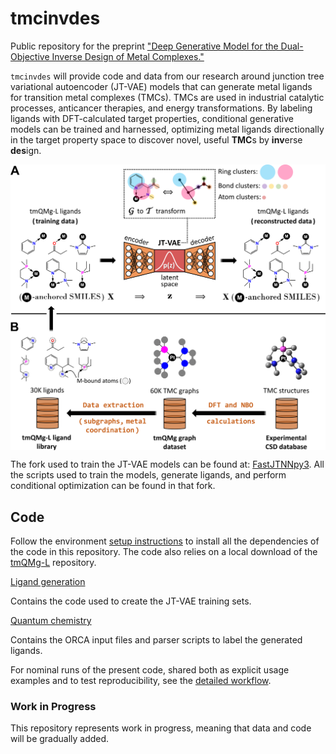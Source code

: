 # tmcinvdes

Public repository for the preprint ["Deep Generative Model for the Dual-Objective Inverse Design of Metal Complexes."](https://doi.org/10.26434/chemrxiv-2024-mzs7b)

`tmcinvdes` will provide code and data from our research around junction tree variational autoencoder (JT-VAE) models that can generate metal ligands for transition metal complexes (TMCs). TMCs are used in industrial catalytic processes, anticancer therapies, and energy transformations. By labeling ligands with DFT-calculated target properties, conditional generative models can be trained and harnessed, optimizing metal ligands directionally in the target property space to discover novel, useful **TMC**s by **inv**erse **des**ign.

<img align="center" src="concept_overview.png" alt="Inverse Design of Metal Complexes" width="800"/>

The fork used to train the JT-VAE models can be found at: [FastJTNNpy3](https://github.com/Strandgaard96/FastJTNNpy3). All the scripts used to train the models, generate ligands, and perform conditional optimization can be found in that fork.

## Code

Follow the environment [setup instructions](/environment/README.md) to install all the dependencies of the code in this repository.
The code also relies on a local download of the [tmQMg-L](https://github.com/hkneiding/tmQMg-L.git) repository.

[Ligand generation](/tmcinvdes/ligand_generation)

Contains the code used to create the JT-VAE training sets.

[Quantum chemistry](/tmcinvdes/quantum_chemistry)

Contains the ORCA input files and parser scripts to label the generated ligands.

For nominal runs of the present code, shared both as explicit usage examples and to test reproducibility, see the [detailed workflow](DETAILS.md).

### Work in Progress

This repository represents work in progress, meaning that data and code will be gradually added.
